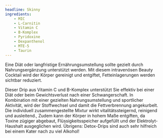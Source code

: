 ```yaml
---
headline: Skinny
ingredients:
    - MIC
    - L-Carnitin
    - Vitamin C
    - B-Komplex
    - Pyridoxine
    - Dexpanthenol
    - MTE-5
    - Taurin
---
```


Eine Diät oder langfristige Ernährungsumstellung sollte gezielt durch Nahrungsergänzung unterstützt werden. Mit diesem intravenösen Beauty Cocktail  wird der Körper gereinigt und entgiftet, Fetteinlagerungen werden sichtbar reduziert.

Dieser Drip aus Vitamin C und B-Komplex unterstützt Sie effektiv bei einer Diät oder beim Gewichtsverlust nach einer Schwangerschaft. In Kombination mit einer gezielten Nahrungsumstellung und sportlicher Aktivität, wird der Stoffwechsel und damit die Fettverbrennung angekurbelt. Die individuell zusammengestellte Mixtur wirkt vitalitätssteigernd, reinigend und ausleitend., Zudem kann der Körper in hohem Maße entgiften, da Toxine zügiger abgebaut, Flüssigkeitsspeicher aufgefüllt und der Elektrolyt-Haushalt ausgeglichen wird. Übrigens: Detox-Drips sind auch sehr hilfreich bei einem Kater nach zu viel Alkohol!
